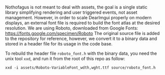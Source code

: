 Nothofagus is not meant to deal with assets, the goal is a single static library simplifying rendering and user triggered events, not asset management.
However, in order to scale DearImgui properly on modern displays, an external font file is required to build the font atlas at the desired resolution.
We are using Roboto, downloaded from Google Fonts: https://fonts.google.com/specimen/Roboto
The original source file is added to the repository for reference, however, we convert it to a binary data and stored in a header file for its usage in the code base.

To rebuild the header file `roboto_font.h` with the binary data, you need the unix tool `xxd`, and run it from the root of this repo as follow:
```
xxd -i assets/Roboto-VariableFont_wdth,wght.ttf source/roboto_font.h
```
